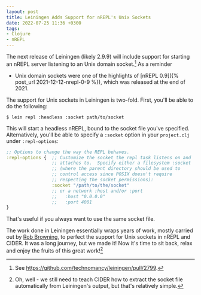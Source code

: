 ```yaml
---
layout: post
title: Leiningen Adds Support for nREPL's Unix Sockets
date: 2022-07-25 11:36 +0300
tags:
- Clojure
- nREPL
---
```


The next release of Leiningen (likely 2.9.9) will include support for
starting an nREPL server listening to an Unix domain socket.[^1] As a reminder
- Unix domain sockets were one of the highlights of [nREPL 0.9]({% post_url 2021-12-12-nrepl-0-9 %}), which was released at the end of 2021.

The support for Unix sockets in Leiningen is two-fold. First, you'll be able to do the following:

    $ lein repl :headless :socket path/to/socket

This will start a headless nREPL, bound to the socket file you've specified. Alternatively, you'll be able to specify a `:socket` option in your `project.clj` under `:repl-options`:

``` clojure
;; Options to change the way the REPL behaves.
:repl-options {  ;; Customize the socket the repl task listens on and
                 ;; attaches to.  Specify either a filesystem :socket
                 ;; (where the parent directory should be used to
                 ;; control access since POSIX doesn't require
                 ;; respecting the socket permissions):
                 :socket "/path/to/the/socket"
                 ;; or a network :host and/or :port
                 ;;   :host "0.0.0.0"
                 ;;   :port 4001
}
```

That's useful if you always want to use the same socket file.

The work done in Leiningen essentially wraps years of work, mostly carried out by [Rob Browning](https://github.com/rlbdv), to perfect the support
for Unix sockets in nREPL and CIDER. It was a long journey, but we made it! Now it's time to sit back, relax and enjoy the fruits of this great work![^2]

[^1]: See <https://github.com/technomancy/leiningen/pull/2799>.
[^2]: Oh, well - we still need to teach CIDER how to extract the socket file automatically from Leiningen's output, but that's relatively simple.

